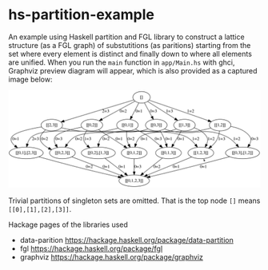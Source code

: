 # hs-partition-example
An example using Haskell partition and FGL library to construct a lattice structure (as a FGL graph) of substutitions (as paritions) starting from the set where every element is distinct and finally down to where all elements are unified.
When you run the `main` function in `app/Main.hs` with ghci, Graphviz preview diagram will appear, which is also provided as a captured image below:

![preview](https://raw.githubusercontent.com/kyagrd/hs-partition-example/master/preview.png)

Trivial partitions of singleton sets are omitted. That is the top node `[]` means `[[0],[1],[2],[3]]`.

Hackage pages of the libraries used
 * data-parition https://hackage.haskell.org/package/data-partition
 * fgl https://hackage.haskell.org/package/fgl
 * graphviz https://hackage.haskell.org/package/graphviz
